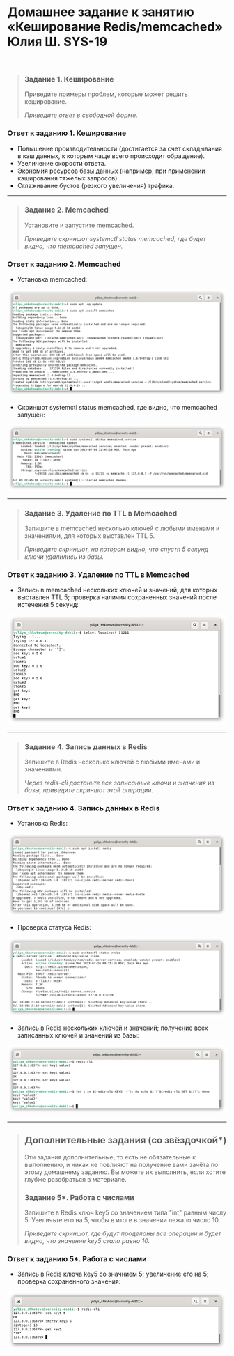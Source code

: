 # Домашнее задание к занятию «Кеширование Redis/memcached» Юлия Ш. SYS-19
$~$
> ### Задание 1. Кеширование 
> 
> Приведите примеры проблем, которые может решить кеширование. 
> 
> *Приведите ответ в свободной форме.*

### Ответ к заданию 1. Кеширование

* Повышение производительности (достигается за счет складывания в кэш данных, к которым чаще всего происходит обращение).
*	Увеличение скорости ответа.
*	Экономия ресурсов базы данных (например, при применении кэширования тяжелых запросов).
*	Сглаживание бустов (резкого увеличения) трафика. 

---

> ### Задание 2. Memcached
> 
> Установите и запустите memcached.
> 
> *Приведите скриншот systemctl status memcached, где будет видно, что memcached запущен.*

### Ответ к заданию 2. Memcached

*	Установка memcached:

![](img/sysdb-2.2.1.png)

*	Cкриншот systemctl status memcached, где видно, что memcached запущен:

![](img/sysdb-2.2.2.png)

---

> ### Задание 3. Удаление по TTL в Memcached
> 
> Запишите в memcached несколько ключей с любыми именами и значениями, для которых выставлен TTL 5. 
> 
> *Приведите скриншот, на котором видно, что спустя 5 секунд ключи удалились из базы.*

### Ответ к заданию 3. Удаление по TTL в Memcached

*	Запись в memcached нескольких ключей и значений, для которых выставлен TTL 5; проверка наличия сохраненных значений после истечения 5 секунд:

![](img/sysdb-2.3.1.png)

---

> ### Задание 4. Запись данных в Redis
> 
> Запишите в Redis несколько ключей с любыми именами и значениями. 
> 
> *Через redis-cli достаньте все записанные ключи и значения из базы, приведите скриншот этой операции.*

### Ответ к заданию 4. Запись данных в Redis

*	Установка Redis:

![](img/sysdb-2.4.1.png)

*	Проверка статуса Redis:

![](img/sysdb-2.4.2.png) 

*	Запись в Redis нескольких ключей и значений; получение всех записанных ключей и значений из базы:

![](img/sysdb-2.4.3.png)

---

> ## Дополнительные задания (со звёздочкой*)
> Эти задания дополнительные, то есть не обязательные к выполнению, и никак не повлияют на получение вами зачёта по этому домашнему заданию. Вы можете их выполнить, если хотите глубже разобраться в материале.
> 
> ### Задание 5*. Работа с числами
> 
> Запишите в Redis ключ key5 со значением типа "int" равным числу 5. Увеличьте его на 5, чтобы в итоге в значении лежало число 10.  
> 
> *Приведите скриншот, где будут проделаны все операции и будет видно, что значение key5 стало равно 10.*

### Ответ к заданию 5*. Работа с числами

*	Запись в Redis ключа key5 со значнием 5; увеличение его на 5; проверка сохраненного значения:

![](img/sysdb-2.5.1.png)

